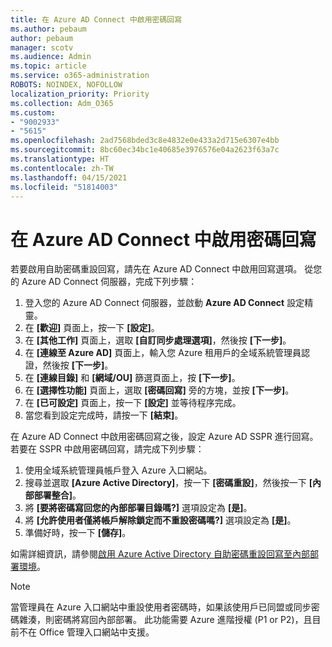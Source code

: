 ```yaml
---
title: 在 Azure AD Connect 中啟用密碼回寫
ms.author: pebaum
author: pebaum
manager: scotv
ms.audience: Admin
ms.topic: article
ms.service: o365-administration
ROBOTS: NOINDEX, NOFOLLOW
localization_priority: Priority
ms.collection: Adm_O365
ms.custom:
- "9002933"
- "5615"
ms.openlocfilehash: 2ad7568bded3c8e4832e0e433a2d715e6307e4bb
ms.sourcegitcommit: 8bc60ec34bc1e40685e3976576e04a2623f63a7c
ms.translationtype: HT
ms.contentlocale: zh-TW
ms.lasthandoff: 04/15/2021
ms.locfileid: "51814003"
---
```

# <a name="enable-password-writeback-in-azure-ad-connect"></a>在 Azure AD Connect 中啟用密碼回寫

若要啟用自助密碼重設回寫，請先在 Azure AD Connect 中啟用回寫選項。 從您的 Azure AD Connect 伺服器，完成下列步驟：

1. 登入您的 Azure AD Connect 伺服器，並啟動 **Azure AD Connect** 設定精靈。
2. 在 **[歡迎]** 頁面上，按一下 **[設定]**。
3. 在 **[其他工作]** 頁面上，選取 **[自訂同步處理選項]**，然後按 **[下一步]**。
4. 在 **[連線至 Azure AD]** 頁面上，輸入您 Azure 租用戶的全域系統管理員認證，然後按 **[下一步]**。
5. 在 **[連線目錄]** 和 **[網域/OU]** 篩選頁面上，按 **[下一步]**。
6. 在 **[選擇性功能]** 頁面上，選取 **[密碼回寫]** 旁的方塊，並按 **[下一步]**。
7. 在 **[已可設定]** 頁面上，按一下 **[設定]** 並等待程序完成。
8. 當您看到設定完成時，請按一下 **[結束]**。

在 Azure AD Connect 中啟用密碼回寫之後，設定 Azure AD SSPR 進行回寫。  若要在 SSPR 中啟用密碼回寫，請完成下列步驟：

1. 使用全域系統管理員帳戶登入 Azure 入口網站。
2. 搜尋並選取 **[Azure Active Directory]**，按一下 **[密碼重設]**，然後按一下 **[內部部署整合]**。
3. 將 **[要將密碼寫回您的內部部署目錄嗎?]** 選項設定為 **[是]**。
4. 將 **[允許使用者僅將帳戶解除鎖定而不重設密碼嗎?]** 選項設定為 **[是]**。
5. 準備好時，按一下 **[儲存]**。

如需詳細資訊，請參閱[啟用 Azure Active Directory 自助密碼重設回寫至內部部署環境](https://docs.microsoft.com/azure/active-directory/authentication/tutorial-enable-sspr-writeback)。

> [!NOTE]
>  當管理員在 Azure 入口網站中重設使用者密碼時，如果該使用戶已同盟或同步密碼雜湊，則密碼將寫回內部部署。 此功能需要 Azure 進階授權 (P1 or P2)，且目前不在 Office 管理入口網站中支援。
